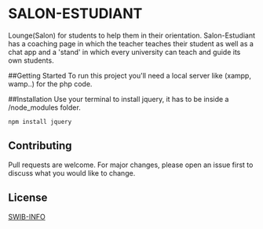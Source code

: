 # SALON-ESTUDIANT
Lounge(Salon) for students to help them in their orientation. Salon-Estudiant has a coaching page in which the teacher teaches their student as well as a chat app and a 'stand' in which every university can teach and guide its own students.

##Getting Started
To run this project you'll need a local server like (xampp, wamp..) for the php code.

##Installation
Use your terminal to install jquery, it has to be inside a /node_modules folder.
```
npm install jquery
```

## Contributing
Pull requests are welcome. For major changes, please open an issue first to discuss what you would like to change.

## License
[SWIB-INFO](https://www.swibinfo.com/fr)


